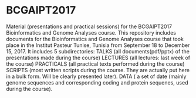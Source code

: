 # BCGAIPT2017
Material (presentations and practical sessions) for the BCGAIPT2017 Bioinformatics and Genome Analyses course.
This repository includes documents for the Bioinformatics and Genome Analyses course that took place in the 
Institut Pasteur Tunise, Tunisia from September 18 to December 15, 2017.
It includes 5 subdirectories:
TALKS (all documents(pdf/pptx) of the presentations made during the course)
LECTURES (all lectures: last week of the course)
PRACTICALS (all practical texts performed during the course)
SCRIPTS (most written scripts during the course. They are actually put here in a bulk form. Will be clearly presented later).
DATA ( a set of date (mainly genome sequences and corresponding coding and protein sequenes, used during the course).
